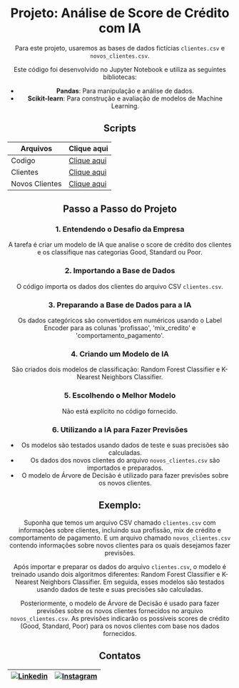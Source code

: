 <div align=center>

# Projeto: Análise de Score de Crédito com IA

Para este projeto, usaremos as bases de dados fictícias `clientes.csv` e `novos_clientes.csv`.

Este código foi desenvolvido no Jupyter Notebook e utiliza as seguintes bibliotecas:

- **Pandas**: Para manipulação e análise de dados.
- **Scikit-learn**: Para construção e avaliação de modelos de Machine Learning.

## Scripts


|Arquivos   |Clique aqui|
|-----------|-----------|
|Codigo     |[Clique aqui](/codigo.ipynb)|
|Clientes   |[Clique aqui](/clientes.csv)|
|Novos Clientes     |[Clique aqui](/novos_clientes.csv)|


<div align=center>

## Passo a Passo do Projeto

### 1. Entendendo o Desafio da Empresa

A tarefa é criar um modelo de IA que analise o score de crédito dos clientes e os classifique nas categorias Good, Standard ou Poor.

### 2. Importando a Base de Dados

O código importa os dados dos clientes do arquivo CSV `clientes.csv`.

### 3. Preparando a Base de Dados para a IA

Os dados categóricos são convertidos em numéricos usando o Label Encoder para as colunas 'profissao', 'mix_credito' e 'comportamento_pagamento'.

### 4. Criando um Modelo de IA

São criados dois modelos de classificação: Random Forest Classifier e K-Nearest Neighbors Classifier.

### 5. Escolhendo o Melhor Modelo

Não está explícito no código fornecido.

### 6. Utilizando a IA para Fazer Previsões

- Os modelos são testados usando dados de teste e suas precisões são calculadas.
- Os dados dos novos clientes do arquivo `novos_clientes.csv` são importados e preparados.
- O modelo de Árvore de Decisão é utilizado para fazer previsões sobre os novos clientes.

## Exemplo:

Suponha que temos um arquivo CSV chamado `clientes.csv` com informações sobre clientes, incluindo sua profissão, mix de crédito e comportamento de pagamento. E um arquivo chamado `novos_clientes.csv` contendo informações sobre novos clientes para os quais desejamos fazer previsões.

Após importar e preparar os dados do arquivo `clientes.csv`, o modelo é treinado usando dois algoritmos diferentes: Random Forest Classifier e K-Nearest Neighbors Classifier. Em seguida, esses modelos são testados usando dados de teste e suas precisões são calculadas.

Posteriormente, o modelo de Árvore de Decisão é usado para fazer previsões sobre os novos clientes fornecidos no arquivo `novos_clientes.csv`. As previsões indicarão os possíveis scores de crédito (Good, Standard, Poor) para os novos clientes com base nos dados fornecidos.

</div>

<div align=center>


## Contatos

|  [![Linkedin](/4_img/icone-linkedin.png)](https://www.linkedin.com/in/igor-ferreira-desenvolvedor/)| [![Instagram](/4_img/icone-instagram.png)](https://www.instagram.com/igoh_araujo/) 
|-----------|-----------|

</div>